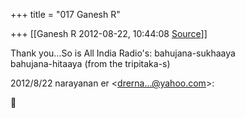 +++
title = "017 Ganesh R"

+++
[[Ganesh R	2012-08-22, 10:44:08 [Source](https://groups.google.com/g/bvparishat/c/pXMVPgYvCuM)]]



Thank you...So is All India Radio's: bahujana-sukhaaya  
bahujana-hitaaya (from the tripitaka-s)

2012/8/22 narayanan er \<[drerna...@yahoo.com]()\>:



